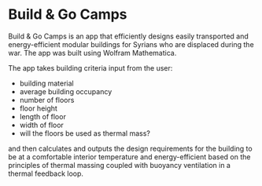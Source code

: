 # Build & Go Camps

Build & Go Camps is an app that efficiently designs easily transported and energy-efficient modular buildings for Syrians who are displaced during the war. The app was built using Wolfram Mathematica.

The app takes building criteria input from the user:

- building material
- average building occupancy
- number of floors
- floor height
- length of floor
- width of floor
- will the floors be used as thermal mass?

and then calculates and outputs the design requirements for the building to be at a comfortable interior temperature and energy-efficient based on the principles of thermal massing coupled with buoyancy ventilation in a thermal feedback loop.
